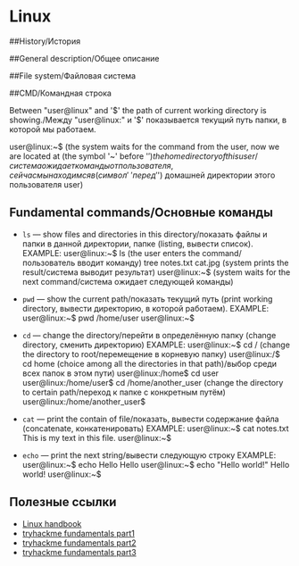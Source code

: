 # Linux

##History/История


##General description/Общее описание


##File system/Файловая система


##CMD/Командная строка

Between "user@linux" and '$' the path of current working directory is showing./Между "user@linux:" и '$' показывается текущий путь папки, в которой мы работаем.

user@linux:~$ (the system waits for the command from the user, now we are located at (the symbol '~' before '$') the home directory of this user/система ожидает команды от пользователя, сейчас мы находимся  в (символ '~' перед '$') домашней директории этого пользователя user)

## Fundamental commands/Основные команды

- `ls` — show files and directories in this directory/показать файлы и папки в данной директории, папке (listing, вывести список).
EXAMPLE:
user@linux:~$ ls (the user enters the command/пользователь вводит команду)
tree notes.txt cat.jpg (system prints the result/система выводит результат)
user@linux:~$ (system waits for the next command/система ожидает следующей команды)

- `pwd` — show the current path/показать текущий путь (print working directory, вывести директорию, в которой работаем).
EXAMPLE:
user@linux:~$ pwd
/home/user
user@linux:~$

- `cd` — change the directory/перейти в определённую папку (change directory, сменить директорию)
EXAMPLE:
user@linux:~$ cd / (change the directory to root/перемещение в корневую папку)
user@linux:/$ cd home (choice among all the directories in that path)/выбор среди всех папок в этом пути)
user@linux:/home$ cd user
user@linux:/home/user$ cd /home/another_user (change the directory to certain path/переход к папке с конкретным путём)
user@linux:/home/another_user$

- `cat` — print the contain of file/показать, вывести содержание файла (concatenate, конкатенировать)
EXAMPLE:
user@linux:~$ cat notes.txt
This is my text in this file.
user@linux:~$

- `echo` — print the next string/вывести следующую строку
EXAMPLE:
user@linux:~$ echo Hello
Hello
user@linux:~$ echo "Hello world!"
Hello world!
user@linux:~$

## Полезные ссылки
- [Linux handbook](https://linuxhandbook.com/)
- [tryhackme fundamentals part1](https://tryhackme.com/room/linuxfundamentalspart1)
- [tryhackme fundamentals part2](https://tryhackme.com/room/linuxfundamentalspart2)
- [tryhackme fundamentals part3](https://tryhackme.com/room/linuxfundamentalspart3)